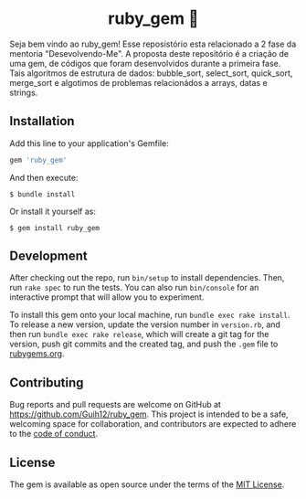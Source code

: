 <h1 align="center">ruby_gem 🚀</h1>

Seja bem vindo ao ruby_gem! Esse reposistório esta relacionado a 2 fase da mentoria "Desevolvendo-Me". A proposta deste repositório é a criação de uma gem, de códigos que foram desenvolvidos durante a primeira fase. Tais algoritmos de estrutura de dados: bubble_sort, select_sort, quick_sort, merge_sort e algotimos de problemas relacionádos a arrays, datas e strings.

## Installation

Add this line to your application's Gemfile:

```ruby
gem 'ruby_gem'
```

And then execute:

    $ bundle install

Or install it yourself as:

    $ gem install ruby_gem
## Development

After checking out the repo, run `bin/setup` to install dependencies. Then, run `rake spec` to run the tests. You can also run `bin/console` for an interactive prompt that will allow you to experiment.

To install this gem onto your local machine, run `bundle exec rake install`. To release a new version, update the version number in `version.rb`, and then run `bundle exec rake release`, which will create a git tag for the version, push git commits and the created tag, and push the `.gem` file to [rubygems.org](https://rubygems.org).

## Contributing

Bug reports and pull requests are welcome on GitHub at https://github.com/Guih12/ruby_gem. This project is intended to be a safe, welcoming space for collaboration, and contributors are expected to adhere to the [code of conduct](https://github.com/Guih12/ruby_gem/blob/master/CODE_OF_CONDUCT.md).

## License

The gem is available as open source under the terms of the [MIT License](https://opensource.org/licenses/MIT).

